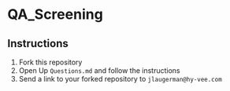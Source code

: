 # QA_Screening

## Instructions

1. Fork this repository
2. Open Up `Questions.md` and follow the instructions
3. Send a link to your forked repository to `jlaugerman@hy-vee.com`
